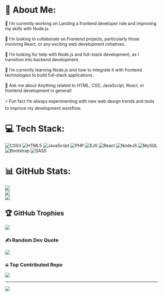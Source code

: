 # 💫 About Me:
🔭 I’m currently working on Landing a frontend developer role and improving my skills with Node.js.<br><br>👯 I’m looking to collaborate on Frontend projects, particularly those involving React, or any exciting web development initiatives.<br><br>🤝 I’m looking for help with Node.js and full-stack development, as I transition into backend development.<br><br>🌱 I’m currently learning Node.js and how to integrate it with frontend technologies to build full-stack applications.<br><br>💬 Ask me about Anything related to HTML, CSS, JavaScript, React, or frontend development in general!<br><br>⚡ Fun fact I’m always experimenting with new web design trends and tools to improve my development workflow.


# 💻 Tech Stack:
![CSS3](https://img.shields.io/badge/css3-%231572B6.svg?style=for-the-badge&logo=css3&logoColor=white) ![HTML5](https://img.shields.io/badge/html5-%23E34F26.svg?style=for-the-badge&logo=html5&logoColor=white) ![JavaScript](https://img.shields.io/badge/javascript-%23323330.svg?style=for-the-badge&logo=javascript&logoColor=%23F7DF1E) ![PHP](https://img.shields.io/badge/php-%23777BB4.svg?style=for-the-badge&logo=php&logoColor=white) ![EJS](https://img.shields.io/badge/ejs-%23B4CA65.svg?style=for-the-badge&logo=ejs&logoColor=black) ![React](https://img.shields.io/badge/react-%2320232a.svg?style=for-the-badge&logo=react&logoColor=%2361DAFB) ![NodeJS](https://img.shields.io/badge/node.js-6DA55F?style=for-the-badge&logo=node.js&logoColor=white) ![MySQL](https://img.shields.io/badge/mysql-4479A1.svg?style=for-the-badge&logo=mysql&logoColor=white) ![Bootstrap](https://img.shields.io/badge/bootstrap-%238511FA.svg?style=for-the-badge&logo=bootstrap&logoColor=white) ![SASS](https://img.shields.io/badge/SASS-hotpink.svg?style=for-the-badge&logo=SASS&logoColor=white)
# 📊 GitHub Stats:
![](https://github-readme-stats.vercel.app/api?username=AMY-PROG2005&theme=shadow_blue&hide_border=true&include_all_commits=false&count_private=true)<br/>
![](https://github-readme-streak-stats.herokuapp.com/?user=AMY-PROG2005&theme=shadow_blue&hide_border=true)<br/>
![](https://github-readme-stats.vercel.app/api/top-langs/?username=AMY-PROG2005&theme=shadow_blue&hide_border=true&include_all_commits=false&count_private=true&layout=compact)

## 🏆 GitHub Trophies
![](https://github-profile-trophy.vercel.app/?username=AMY-PROG2005&theme=radical&no-frame=false&no-bg=false&margin-w=4)

### ✍️ Random Dev Quote
![](https://quotes-github-readme.vercel.app/api?type=horizontal&theme=tokyonight)

### 🔝 Top Contributed Repo
![](https://github-contributor-stats.vercel.app/api?username=AMY-PROG2005&limit=5&theme=dark&combine_all_yearly_contributions=true)

---
[![](https://visitcount.itsvg.in/api?id=AMY-PROG2005&icon=0&color=0)](https://visitcount.itsvg.in)

<!-- Proudly created with GPRM ( https://gprm.itsvg.in ) -->
